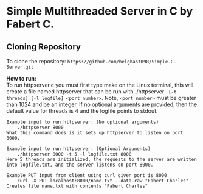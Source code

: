 # Simple Multithreaded Server in C by Fabert C.
## Cloning Repository
To clone the repository: `https://github.com/helghast098/Simple-C-Server.git`

**How to run:**<br>
To run httpserver.c you must first type make on the Linux terminal, this will create a file named httpserver that can be run with ./httpserver ` [-t threads] [-l logfile] <port number>`. Note, `<port number>` must be greater than 1024 and be an integer.
If no optional arguments are provided, then the default value for threads is 4 and the logfile points to stdout.
    
    Example input to run httpserver: (No optional arguments)
        ./httpserver 8000
    What this command does is it sets up httpserver to listen on port 8000.

    Example input to run httpserver: (Optional Arguments)
        ./httpserver 8000 -t 5 -l logfile.txt 8000
    Here 5 threads are initialized, the requests to the server are written into logfile.txt, and the server listens on port 8000.

    Example PUT input from client using curl given port is 8000
        curl -X PUT localhost:8000/name.txt --data-raw "Fabert Charles"
    Creates file name.txt with contents "Fabert Charles"
        
